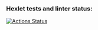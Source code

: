 ### Hexlet tests and linter status:
[![Actions Status](https://github.com/BOMBYASCHER/java-project-72/actions/workflows/hexlet-check.yml/badge.svg)](https://github.com/BOMBYASCHER/java-project-72/actions)